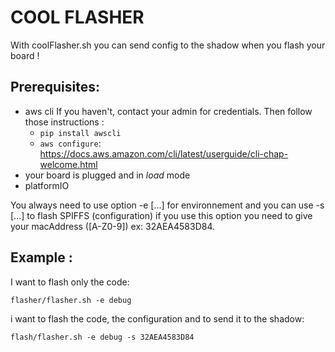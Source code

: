 # COOL FLASHER

With coolFlasher.sh you can send config to the shadow when you flash your board !


## Prerequisites:

 - aws cli
If you haven't, contact your admin for credentials. Then follow those instructions :
   - `pip install awscli`
   - `aws configure`: https://docs.aws.amazon.com/cli/latest/userguide/cli-chap-welcome.html
- your board is plugged and in _load_ mode
- platformIO

You always need to use option -e [...] for environnement and you can use -s [...] to flash SPIFFS (configuration) if you use this option you need to give your macAddress ([A-Z0-9]) ex: 32AEA4583D84.

## Example :

I want to flash only the code:

`flasher/flasher.sh -e debug`

i want to flash the code, the configuration and to send it to the shadow:

`flash/flasher.sh -e debug -s 32AEA4583D84`

